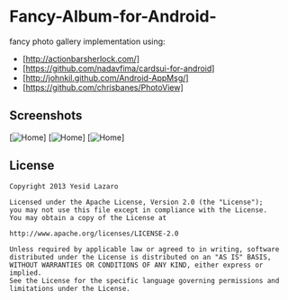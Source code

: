 Fancy-Album-for-Android-
========================

fancy photo gallery implementation  using:


* [http://actionbarsherlock.com/]
* [https://github.com/nadavfima/cardsui-for-android]
* [http://johnkil.github.com/Android-AppMsg/] 
* [https://github.com/chrisbanes/PhotoView]

Screenshots
-------

[![Home](https://lh6.googleusercontent.com/-494wsvFm-_Y/UPdMl_jv_xI/AAAAAAAABKE/3AMG1MskuVU/s480/device-2013-01-16-194945.png)]
[![Home](https://lh3.googleusercontent.com/-xHjqWgdQNu4/UPdMmKrPzjI/AAAAAAAABKI/JYYv9YQQNVY/s480/device-2013-01-16-195519.png)]
[![Home](https://lh3.googleusercontent.com/-PweDs13ZhTk/UPdMmh6ZXiI/AAAAAAAABKU/B4f6x87TnXg/s480/device-2013-01-16-195601.png)]




License
-------

    Copyright 2013 Yesid Lazaro
    
    Licensed under the Apache License, Version 2.0 (the "License");
    you may not use this file except in compliance with the License.
    You may obtain a copy of the License at
    
    http://www.apache.org/licenses/LICENSE-2.0
    
    Unless required by applicable law or agreed to in writing, software
    distributed under the License is distributed on an "AS IS" BASIS,
    WITHOUT WARRANTIES OR CONDITIONS OF ANY KIND, either express or implied.
    See the License for the specific language governing permissions and
    limitations under the License.